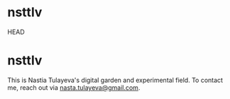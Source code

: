 # nsttlv
HEAD
# nsttlv
This is Nastia Tulayeva's digital garden and experimental field.
To contact me, reach out via nasta.tulayeva@gmail.com.